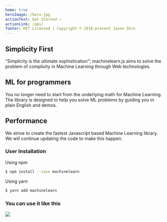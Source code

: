 ```yaml
---
home: true
heroImage: /hero.jpg
actionText: Get Started →
actionLink: /api/
footer: MIT Licensed | Copyright © 2018-present Jason Shin
---
```


<div class="features">
  <div class="feature">
    <h2>Simplicity First</h2>
    <p>"Simplicity is the ultimate sophistication"; machinelearn.js aims to solve the problem of complixity in Machine Learning
    through Web technologies.</p>
  </div>
  <div class="feature">
    <h2>ML for programmers</h2>
    <p>You no longer need to start from the underlying math for Machine Learning. The library is designed to
    help you solve ML problems by guiding you in plain English and demos.</p>
  </div>
  <div class="feature">
    <h2>Performance</h2>
    <p>We strive to create the fastest Javascript based Machine Learning library. We will continue updating the
    code to make this happen.</p>
  </div>
</div>

### User Installation

Using npm

```bash
$ npm install --save machinelearn
```

Using yarn

```bash
$ yarn add machinelearn
```

### You can use it like this

<img src="https://i.imgur.com/I6KUOi8.png">
